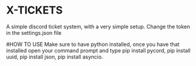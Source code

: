 # X-TICKETS
A simple discord ticket system, with a very simple setup.
Change the token in the settings.json file

#HOW TO USE
Make sure to have python installed, once you have that installed open your command prompt and type pip install pycord, pip install uuid, pip install json, pip install asyncio.

